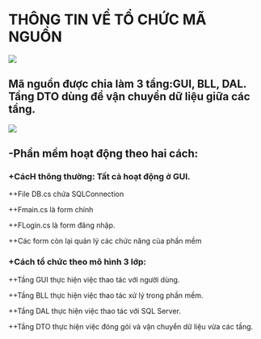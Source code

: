 # **THÔNG TIN VỀ TỔ CHỨC MÃ NGUỒN**

<img src="http://i.imgur.com/5CHmqxd.png">

## Mã nguồn được chia làm 3 tầng:GUI, BLL, DAL. Tầng DTO dùng để vận chuyển dữ liệu giữa các tầng.

<img src="http://i.imgur.com/3FYIi2g.png">

## -Phần mềm hoạt động theo hai cách:

### +CácH thông thường: Tất cả hoạt động ở GUI.

++File DB.cs chứa SQLConnection

++Fmain.cs là form chính

++FLogin.cs là form đăng nhập.

++Các form còn lại quản lý các chức năng của phần mềm

### +Cách tổ chức theo mô hình 3 lớp: 
++Tầng GUI thực hiện việc thao tác với người dùng.

++Tầng BLL thực hiện việc thao tác xử lý trong phần mềm.

++Tầng DAL thực hiện việc thao tác với SQL Server.

++Tầng DTO thực hiện việc đóng gói và vận chuyển dữ liệu vừa các tầng.


